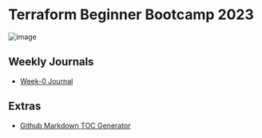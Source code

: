 # Terraform Beginner Bootcamp 2023
![image](https://github.com/ALechenu12/terraform-beginner-bootcamp-2023/assets/139260147/41d9d8a1-2f58-4f24-9bf2-47a8644c6463)
## Weekly Journals
- [Week-0 Journal](journal/week-0.md)

## Extras

- [Github Markdown TOC Generator](https://derlin.github.io/bitdowntoc/)
